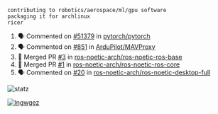 ```
contributing to robotics/aerospace/ml/gpu software
packaging it for archlinux
ricer
```

<!--START_SECTION:activity-->
1. 🗣 Commented on [#51379](https://github.com/pytorch/pytorch/issues/51379) in [pytorch/pytorch](https://github.com/pytorch/pytorch)
2. 🗣 Commented on [#851](https://github.com/ArduPilot/MAVProxy/issues/851) in [ArduPilot/MAVProxy](https://github.com/ArduPilot/MAVProxy)
3. 🎉 Merged PR [#3](https://github.com/ros-noetic-arch/ros-noetic-ros-base/pull/3) in [ros-noetic-arch/ros-noetic-ros-base](https://github.com/ros-noetic-arch/ros-noetic-ros-base)
4. 🎉 Merged PR [#1](https://github.com/ros-noetic-arch/ros-noetic-ros-core/pull/1) in [ros-noetic-arch/ros-noetic-ros-core](https://github.com/ros-noetic-arch/ros-noetic-ros-core)
5. 🗣 Commented on [#20](https://github.com/ros-noetic-arch/ros-noetic-desktop-full/issues/20) in [ros-noetic-arch/ros-noetic-desktop-full](https://github.com/ros-noetic-arch/ros-noetic-desktop-full)
<!--END_SECTION:activity-->


![statz](https://github-readme-stats.vercel.app/api?username=acxz&include_all_commits=true&show_icons=true)

[![lngwgez](https://github-readme-stats.vercel.app/api/top-langs/?username=acxz&layout=compact)](https://github.com/acxz/github-readme-stats)


<!--
**acxz/acxz** is a ✨ _special_ ✨ repository because its `README.md` (this file) appears on your GitHub profile.

Here are some ideas to get you started:

- 🔭 I’m currently working on ...
- 🌱 I’m currently learning ...
- 👯 I’m looking to collaborate on ...
- 🤔 I’m looking for help with ...
- 💬 Ask me about ...
- 📫 How to reach me: ...
- 😄 Pronouns: ...
- ⚡ Fun fact: ...
-->
